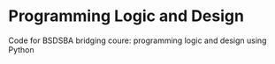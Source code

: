 # Programming Logic and Design
Code for BSDSBA bridging coure: programming logic and design using Python
